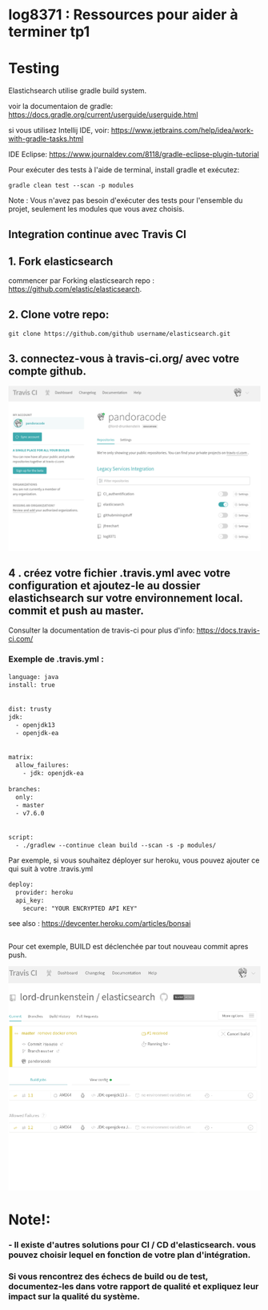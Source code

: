 # log8371 : Ressources pour aider à terminer tp1

# Testing

Elastichsearch utilise gradle build system.

voir la documentaion de  gradle: https://docs.gradle.org/current/userguide/userguide.html

si vous utilisez Intellij IDE, voir: https://www.jetbrains.com/help/idea/work-with-gradle-tasks.html

IDE Eclipse: https://www.journaldev.com/8118/gradle-eclipse-plugin-tutorial

Pour exécuter des tests à l'aide de terminal, install gradle et exécutez:
~~~
gradle clean test --scan -p modules
~~~
Note : Vous n'avez pas besoin d'exécuter des tests pour l'ensemble du projet, seulement les modules que vous avez choisis.



## Integration continue avec Travis CI

## 1. Fork elasticsearch
commencer par Forking elasticsearch repo : https://github.com/elastic/elasticsearch.

## 2. Clone votre repo: 

```
git clone https://github.com/github username/elasticsearch.git
```

## 3. connectez-vous à travis-ci.org/ avec votre compte github.

![travis-ci.org](travis.png)

## 4 . créez votre fichier .travis.yml avec votre configuration et ajoutez-le au dossier elastichsearch sur votre environnement local. commit et push au master. 

Consulter la documentation de travis-ci pour plus d'info: https://docs.travis-ci.com/
### Exemple de .travis.yml : 

~~~
language: java
install: true


dist: trusty
jdk:
  - openjdk13
  - openjdk-ea


matrix:
  allow_failures:
    - jdk: openjdk-ea

branches:
  only:
  - master
  - v7.6.0
    

script:
  - ./gradlew --continue clean build --scan -s -p modules/

~~~

Par exemple, si vous souhaitez déployer sur heroku, vous pouvez ajouter ce qui suit à votre .travis.yml
~~~
deploy:
  provider: heroku
  api_key:
    secure: "YOUR ENCRYPTED API KEY"
~~~

see also : https://devcenter.heroku.com/articles/bonsai

## 
Pour cet exemple, BUILD est déclenchée par tout nouveau commit apres push.

![travis-ci.org](building.png)

# Note!: 
### - Il existe d'autres solutions pour CI / CD d'elasticsearch. vous pouvez choisir lequel en fonction de votre plan d'intégration.
### Si vous rencontrez des échecs de build ou de test, documentez-les dans votre rapport de qualité et expliquez leur impact sur la qualité du système.
